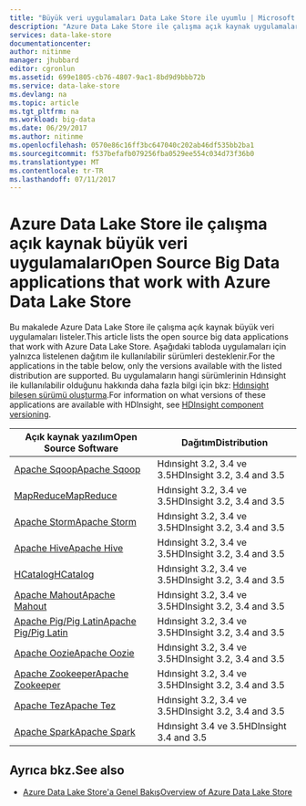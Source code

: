 ```yaml
---
title: "Büyük veri uygulamaları Data Lake Store ile uyumlu | Microsoft Docs"
description: "Azure Data Lake Store ile çalışma açık kaynak uygulamaların listesi"
services: data-lake-store
documentationcenter: 
author: nitinme
manager: jhubbard
editor: cgronlun
ms.assetid: 699e1805-cb76-4807-9ac1-8bd9d9bbb72b
ms.service: data-lake-store
ms.devlang: na
ms.topic: article
ms.tgt_pltfrm: na
ms.workload: big-data
ms.date: 06/29/2017
ms.author: nitinme
ms.openlocfilehash: 0570e86c16ff3bc647040c202ab46df535bb2ba1
ms.sourcegitcommit: f537befafb079256fba0529ee554c034d73f36b0
ms.translationtype: MT
ms.contentlocale: tr-TR
ms.lasthandoff: 07/11/2017
---
```

# <a name="open-source-big-data-applications-that-work-with-azure-data-lake-store"></a><span data-ttu-id="e2c59-103">Azure Data Lake Store ile çalışma açık kaynak büyük veri uygulamaları</span><span class="sxs-lookup"><span data-stu-id="e2c59-103">Open Source Big Data applications that work with Azure Data Lake Store</span></span>
<span data-ttu-id="e2c59-104">Bu makalede Azure Data Lake Store ile çalışma açık kaynak büyük veri uygulamaları listeler.</span><span class="sxs-lookup"><span data-stu-id="e2c59-104">This article lists the open source big data applications that work with Azure Data Lake Store.</span></span> <span data-ttu-id="e2c59-105">Aşağıdaki tabloda uygulamaları için yalnızca listelenen dağıtım ile kullanılabilir sürümleri desteklenir.</span><span class="sxs-lookup"><span data-stu-id="e2c59-105">For the applications in the table below, only the versions available with the listed distribution are supported.</span></span> <span data-ttu-id="e2c59-106">Bu uygulamaların hangi sürümlerinin Hdınsight ile kullanılabilir olduğunu hakkında daha fazla bilgi için bkz: [Hdınsight bileşen sürümü oluşturma](../hdinsight/hdinsight-component-versioning.md).</span><span class="sxs-lookup"><span data-stu-id="e2c59-106">For information on what versions of these applications are available with HDInsight, see [HDInsight component versioning](../hdinsight/hdinsight-component-versioning.md).</span></span>

| <span data-ttu-id="e2c59-107">Açık kaynak yazılım</span><span class="sxs-lookup"><span data-stu-id="e2c59-107">Open Source Software</span></span> | <span data-ttu-id="e2c59-108">Dağıtım</span><span class="sxs-lookup"><span data-stu-id="e2c59-108">Distribution</span></span> |
| --- | --- |
| [<span data-ttu-id="e2c59-109">Apache Sqoop</span><span class="sxs-lookup"><span data-stu-id="e2c59-109">Apache Sqoop</span></span>](http://sqoop.apache.org/) |<span data-ttu-id="e2c59-110">Hdınsight 3.2, 3.4 ve 3.5</span><span class="sxs-lookup"><span data-stu-id="e2c59-110">HDInsight 3.2, 3.4 and 3.5</span></span> |
| [<span data-ttu-id="e2c59-111">MapReduce</span><span class="sxs-lookup"><span data-stu-id="e2c59-111">MapReduce</span></span>](http://hadoop.apache.org/docs/r1.0.4/mapred_tutorial.html) |<span data-ttu-id="e2c59-112">Hdınsight 3.2, 3.4 ve 3.5</span><span class="sxs-lookup"><span data-stu-id="e2c59-112">HDInsight 3.2, 3.4 and 3.5</span></span> |
| [<span data-ttu-id="e2c59-113">Apache Storm</span><span class="sxs-lookup"><span data-stu-id="e2c59-113">Apache Storm</span></span>](https://storm.apache.org/) |<span data-ttu-id="e2c59-114">Hdınsight 3.2, 3.4 ve 3.5</span><span class="sxs-lookup"><span data-stu-id="e2c59-114">HDInsight 3.2, 3.4 and 3.5</span></span> |
| [<span data-ttu-id="e2c59-115">Apache Hive</span><span class="sxs-lookup"><span data-stu-id="e2c59-115">Apache Hive</span></span>](http://hive.apache.org/) |<span data-ttu-id="e2c59-116">Hdınsight 3.2, 3.4 ve 3.5</span><span class="sxs-lookup"><span data-stu-id="e2c59-116">HDInsight 3.2, 3.4 and 3.5</span></span> |
| [<span data-ttu-id="e2c59-117">HCatalog</span><span class="sxs-lookup"><span data-stu-id="e2c59-117">HCatalog</span></span>](https://cwiki.apache.org/confluence/display/Hive/HCatalog) |<span data-ttu-id="e2c59-118">Hdınsight 3.2, 3.4 ve 3.5</span><span class="sxs-lookup"><span data-stu-id="e2c59-118">HDInsight 3.2, 3.4 and 3.5</span></span> |
| [<span data-ttu-id="e2c59-119">Apache Mahout</span><span class="sxs-lookup"><span data-stu-id="e2c59-119">Apache Mahout</span></span>](http://mahout.apache.org/) |<span data-ttu-id="e2c59-120">Hdınsight 3.2, 3.4 ve 3.5</span><span class="sxs-lookup"><span data-stu-id="e2c59-120">HDInsight 3.2, 3.4 and 3.5</span></span> |
| [<span data-ttu-id="e2c59-121">Apache Pig/Pig Latin</span><span class="sxs-lookup"><span data-stu-id="e2c59-121">Apache Pig/Pig Latin</span></span>](http://pig.apache.org/) |<span data-ttu-id="e2c59-122">Hdınsight 3.2, 3.4 ve 3.5</span><span class="sxs-lookup"><span data-stu-id="e2c59-122">HDInsight 3.2, 3.4 and 3.5</span></span> |
| [<span data-ttu-id="e2c59-123">Apache Oozie</span><span class="sxs-lookup"><span data-stu-id="e2c59-123">Apache Oozie</span></span>](http://oozie.apache.org/) |<span data-ttu-id="e2c59-124">Hdınsight 3.2, 3.4 ve 3.5</span><span class="sxs-lookup"><span data-stu-id="e2c59-124">HDInsight 3.2, 3.4 and 3.5</span></span> |
| [<span data-ttu-id="e2c59-125">Apache Zookeeper</span><span class="sxs-lookup"><span data-stu-id="e2c59-125">Apache Zookeeper</span></span>](http://zookeeper.apache.org/) |<span data-ttu-id="e2c59-126">Hdınsight 3.2, 3.4 ve 3.5</span><span class="sxs-lookup"><span data-stu-id="e2c59-126">HDInsight 3.2, 3.4 and 3.5</span></span> |
| [<span data-ttu-id="e2c59-127">Apache Tez</span><span class="sxs-lookup"><span data-stu-id="e2c59-127">Apache Tez</span></span>](http://tez.apache.org/) |<span data-ttu-id="e2c59-128">Hdınsight 3.2, 3.4 ve 3.5</span><span class="sxs-lookup"><span data-stu-id="e2c59-128">HDInsight 3.2, 3.4 and 3.5</span></span> |
| [<span data-ttu-id="e2c59-129">Apache Spark</span><span class="sxs-lookup"><span data-stu-id="e2c59-129">Apache Spark</span></span>](http://spark.apache.org/) |<span data-ttu-id="e2c59-130">Hdınsight 3.4 ve 3.5</span><span class="sxs-lookup"><span data-stu-id="e2c59-130">HDInsight 3.4 and 3.5</span></span> |


## <a name="see-also"></a><span data-ttu-id="e2c59-131">Ayrıca bkz.</span><span class="sxs-lookup"><span data-stu-id="e2c59-131">See also</span></span>
* [<span data-ttu-id="e2c59-132">Azure Data Lake Store'a Genel Bakış</span><span class="sxs-lookup"><span data-stu-id="e2c59-132">Overview of Azure Data Lake Store</span></span>](data-lake-store-overview.md)

